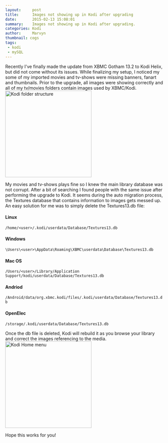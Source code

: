 ```yaml
---
layout:     post
title:      Images not showing up in Kodi after upgrading
date:       2015-02-13 15:08:01
summary:    Images not showing up in Kodi after upgrading.
categories: Kodi
author:     Marvyn
thumbnail: cogs
tags:
 - kodi
 - mySQL
---
```


Recently I've finally made the update from XBMC Gotham 13.2 to Kodi Helix, but did not come without its issues.  While finalizing my setup, I noticed my some of my imported movies and tv-shows were missing banners, fanart and thumbnails.  Prior to the upgrade, all images were showing correctly and all of my tv/movies folders contain images used by XBMC/Kodi.
<a href="{{ site.baseurl }}/blog_images/AmericanDadScreenshot.png">
	<img src="{{ site.baseurl }}/blog_images/AmericanDadScreenshot.png" alt="Kodi folder structure" width="275">
</a>

My movies and tv-shows plays fine so I knew the main library database was not corrupt.  After a bit of searching I found people with the same issue after performing the upgrade to Kodi.  It seems during the auto migration process, the Textures database that contains information to images gets messed up.  An easy solution for me was to simply delete the Textures13.db file:
#### Linux
`/home/<user>/.kodi/userdata/Database/Textures13.db`
#### Windows
`\Users\<user>\AppData\Roaming\XBMC\userdata\Database\Textures13.db`
#### Mac OS	
`/Users/<user>/Library/Application Support/kodi/userdata/Database/Textures13.db`
#### Andriod	
`/Android/data/org.xbmc.kodi/files/.kodi/userdata/Database/Textures13.db`
#### OpenElec	
`/storage/.kodi/userdata/Database/Textures13.db`

Once the db file is deleted, Kodi will rebuild it as you browse your library and correct the images referencing to the media.
<a href="{{ site.baseurl }}/blog_images/kodi_home.png">
	<img src="{{ site.baseurl }}/blog_images/kodi_home.png" alt="Kodi Home menu" width="275">
</a>

Hope this works for you!